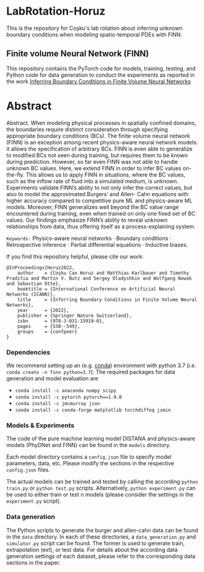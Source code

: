 # LabRotation-Horuz
This is the repository for Coşku's lab rotation about inferring unknown boundary conditions when modeling spatio-temporal PDEs with FINN.


## Finite volume Neural Network (FINN)

This repository contains the PyTorch code for models, training, testing, and Python code for data generation to conduct the experiments as reported in the work [Inferring Boundary Conditions in Finite Volume Neural Networks](...)

# Abstract

Abstract. When modeling physical processes in spatially confined domains, the boundaries require distinct consideration through specifying appropriate boundary conditions (BCs). The finite volume neural network (FINN) is an exception among recent physics-aware neural network models: it allows the specification of arbitrary BCs. FINN is even able to generalize to modified BCs not seen during training, but requires them to be known during prediction. However, so far even FINN was not able to handle unknown BC values. Here, we extend FINN in order to infer BC values on-the-fly. This allows us to apply FINN in situations, where the BC values, such as the inflow rate of fluid into a simulated medium, is unknown. Experiments validate FINN’s ability to not only infer the correct values, but also to model the approximated Burgers’ and Allen- Cahn equations with higher accuracy compared to competitive pure ML and physics-aware ML models. Moreover, FINN generalizes well beyond the BC value range encountered during training, even when trained on only one fixed set of BC values. Our findings emphasize FINN’s ability
to reveal unknown relationships from data, thus offering itself as a process-explaining system.

`Keywords:` Physics-aware neural networks · Boundary conditions · Retrospective inference · Partial differential equations · Inductive biases.

If you find this repository helpful, please cite our work:

```
@InProceedings{Horuz2022,
    author    = {Coşku Can Horuz and Matthias Karlbauer and Timothy Praditia and Martin V. Butz and Sergey Oladyshkin and Wolfgang Nowak and Sebastian Otte},
    booktitle = {International Conference on Artificial Neural Networks (ICANN)},
    title     = {Inferring Boundary Conditions in Finite Volume Neural Networks},
    year      = {2022},
    publisher = {Springer Nature Switzerland},
    isbn      = {978-3-031-15919-0},
    pages     = {538--549},
    groups    = {confpeer}
}
```

### Dependencies

We recommend setting up an (e.g. [conda](https://docs.conda.io/projects/conda/en/latest/user-guide/tasks/manage-environments.html)) environment with python 3.7 (i.e. `conda create -n finn python=3.7`). The required packages for data generation and model evaluation are

  - `conda install -c anaconda numpy scipy`
  - `conda install -c pytorch pytorch==1.9.0`
  - `conda install -c jmcmurray json`
  - `conda install -c conda-forge matplotlib torchdiffeq jsmin`

### Models & Experiments

The code of the pure machine learning model DISTANA and physics-aware models (PhyDNet and FINN) can be found in the `models` directory.

Each model directory contains a `config.json` file to specify model parameters, data, etc. Please modify the sections in the respective `config.json` files.


The actual models can be trained and tested by calling the according `python train.py` or `python test.py` scripts. Alternatively, `python experiment.py` can be used to either train or test n models (please consider the settings in the `experiment.py` script).

### Data generation

The Python scripts to generate the burger and allen-cahn data can be found in the `data` directory. In each of these directories, a `data_generation.py` and `simulator.py` script can be found. The former is used to generate train, extrapolation (ext), or test data. For details about the according data generation settings of each dataset, please refer to the corresponding data sections in the paper.
